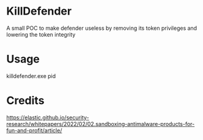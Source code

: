 # KillDefender
A small POC to make defender useless by removing its token privileges and lowering the token integrity  

# Usage

killdefender.exe pid


# Credits
 https://elastic.github.io/security-research/whitepapers/2022/02/02.sandboxing-antimalware-products-for-fun-and-profit/article/
